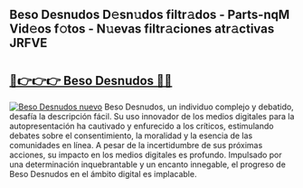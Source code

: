## Beso Desnudos D𝚎sn𝚞dos filtr𝚊dos - Parts-nqM Vid𝚎os f𝚘tos - N𝚞evas filtr𝚊ciones atr𝚊ctivas JRFVE

# <h2><a href="http://mbc8fwl.tromn.icu/?c=Beso+Desnudos">🔗👉👉👉 Beso Desnudos 🔗🔗</a></h2>

[![Beso Desnudos nuevo](https://i.imgur.com/pEAQMta.gif)](http://mbc8fwl.tromn.icu/?c=Beso+Desnudos)
Beso Desnudos, un individuo complejo y debatido, desafía la descripción fácil. Su uso innovador de los medios digitales para la autopresentación ha cautivado y enfurecido a los críticos, estimulando debates sobre el consentimiento, la moralidad y la esencia de las comunidades en línea. A pesar de la incertidumbre de sus próximas acciones, su impacto en los medios digitales es profundo. Impulsado por una determinación inquebrantable y un encanto innegable, el progreso de Beso Desnudos en el ámbito digital es implacable.
